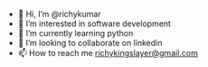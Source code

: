 - 👋 Hi, I’m @richykumar
- 👀 I’m interested in software development
- 🌱 I’m currently learning python 
- 💞️ I’m looking to collaborate on linkedin
- 📫 How to reach me richykingslayer@gmail.com

<!---
richykumar/richykumar is a ✨ special ✨ repository because its `README.md` (this file) appears on your GitHub profile.
You can click the Preview link to take a look at your changes.
--->
